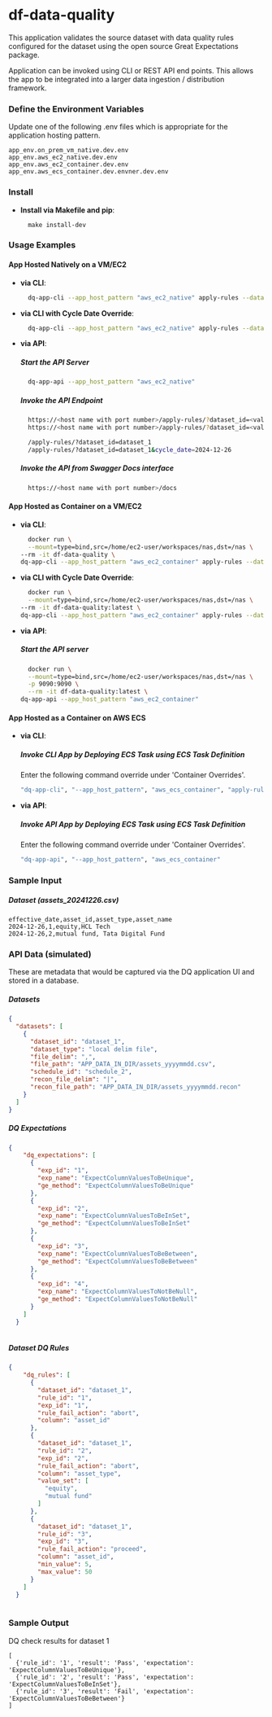 # df-data-quality

This application validates the source dataset with data quality rules configured for the dataset using the open source Great Expectations package.

Application can be invoked using CLI or REST API end points. This allows the app to be integrated into a larger data ingestion / distribution framework.

### Define the Environment Variables

Update one of the following .env files which is appropriate for the application hosting pattern.

```
app_env.on_prem_vm_native.dev.env
app_env.aws_ec2_native.dev.env
app_env.aws_ec2_container.dev.env
app_env.aws_ecs_container.dev.envner.dev.env
```

### Install

- **Install via Makefile and pip**:
  ```
    make install-dev
  ```

### Usage Examples

#### App Hosted Natively on a VM/EC2

- **via CLI**:
  ```sh
    dq-app-cli --app_host_pattern "aws_ec2_native" apply-rules --dataset_id "dataset_1"
  ```

- **via CLI with Cycle Date Override**:
  ```sh
    dq-app-cli --app_host_pattern "aws_ec2_native" apply-rules --dataset_id "dataset_1" --cycle_date "2024-12-26"
  ```

- **via API**:
  ##### Start the API Server
  ```sh
    dq-app-api --app_host_pattern "aws_ec2_native"
  ```
  ##### Invoke the API Endpoint
  ```sh
    https://<host name with port number>/apply-rules/?dataset_id=<value>
    https://<host name with port number>/apply-rules/?dataset_id=<value>&cycle_date=<value>

    /apply-rules/?dataset_id=dataset_1
    /apply-rules/?dataset_id=dataset_1&cycle_date=2024-12-26
  ```
  ##### Invoke the API from Swagger Docs interface
  ```sh
    https://<host name with port number>/docs
  ```

#### App Hosted as Container on a VM/EC2

- **via CLI**:
  ```sh
	docker run \
	--mount=type=bind,src=/home/ec2-user/workspaces/nas,dst=/nas \
  --rm -it df-data-quality \
  dq-app-cli --app_host_pattern "aws_ec2_container" apply-rules --dataset_id "dataset_3"
  ```

- **via CLI with Cycle Date Override**:
  ```sh
	docker run \
	--mount=type=bind,src=/home/ec2-user/workspaces/nas,dst=/nas \
  --rm -it df-data-quality:latest \
  dq-app-cli --app_host_pattern "aws_ec2_container" apply-rules --dataset_id "dataset_3" --cycle_date "2024-12-26"
  ```

- **via API**:
  ##### Start the API server
  ```sh
	docker run \
	--mount=type=bind,src=/home/ec2-user/workspaces/nas,dst=/nas \
	-p 9090:9090 \
	--rm -it df-data-quality:latest \
  dq-app-api --app_host_pattern "aws_ec2_container"
  ```

#### App Hosted as a Container on AWS ECS

- **via CLI**:
  ##### Invoke CLI App by Deploying ECS Task using ECS Task Definition 
  Enter the following command override under 'Container Overrides'. 
  ```sh
  "dq-app-cli", "--app_host_pattern", "aws_ecs_container", "apply-rules", "--dataset_id", "dataset_103", "--cycle_date", "2024-12-26"
  ```

- **via API**:
  ##### Invoke API App by Deploying ECS Task using ECS Task Definition 
  Enter the following command override under 'Container Overrides'. 
  ```sh
  "dq-app-api", "--app_host_pattern", "aws_ecs_container"
  ```

### Sample Input

  ##### Dataset (assets_20241226.csv)
```
effective_date,asset_id,asset_type,asset_name
2024-12-26,1,equity,HCL Tech
2024-12-26,2,mutual fund, Tata Digital Fund
```

### API Data (simulated)
These are metadata that would be captured via the DQ application UI and stored in a database.

  ##### Datasets 
```json
{
  "datasets": [
    {
      "dataset_id": "dataset_1",
      "dataset_type": "local delim file",
      "file_delim": ",",
      "file_path": "APP_DATA_IN_DIR/assets_yyyymmdd.csv",
      "schedule_id": "schedule_2",
      "recon_file_delim": "|",
      "recon_file_path": "APP_DATA_IN_DIR/assets_yyyymmdd.recon"
    }
  ]
}
```

  ##### DQ Expectations 
```json
{
    "dq_expectations": [
      {
        "exp_id": "1",
        "exp_name": "ExpectColumnValuesToBeUnique",
        "ge_method": "ExpectColumnValuesToBeUnique"
      },
      {
        "exp_id": "2",
        "exp_name": "ExpectColumnValuesToBeInSet",
        "ge_method": "ExpectColumnValuesToBeInSet"
      },
      {
        "exp_id": "3",
        "exp_name": "ExpectColumnValuesToBeBetween",
        "ge_method": "ExpectColumnValuesToBeBetween"
      },
      {
        "exp_id": "4",
        "exp_name": "ExpectColumnValuesToNotBeNull",
        "ge_method": "ExpectColumnValuesToNotBeNull"
      }
    ]
  }
  
```

  ##### Dataset DQ Rules 
```json
{
    "dq_rules": [
      {
        "dataset_id": "dataset_1",
        "rule_id": "1",
        "exp_id": "1",
        "rule_fail_action": "abort",
        "column": "asset_id"
      },
      {
        "dataset_id": "dataset_1",
        "rule_id": "2",
        "exp_id": "2",
        "rule_fail_action": "abort",
        "column": "asset_type",
        "value_set": [
          "equity",
          "mutual fund"
        ]
      },
      {
        "dataset_id": "dataset_1",
        "rule_id": "3",
        "exp_id": "3",
        "rule_fail_action": "proceed",
        "column": "asset_id",
        "min_value": 5,
        "max_value": 50
      }
    ]
  }
  
```

### Sample Output 

DQ check results for dataset 1

```
[
  {'rule_id': '1', 'result': 'Pass', 'expectation': 'ExpectColumnValuesToBeUnique'}, 
  {'rule_id': '2', 'result': 'Pass', 'expectation': 'ExpectColumnValuesToBeInSet'}, 
  {'rule_id': '3', 'result': 'Fail', 'expectation': 'ExpectColumnValuesToBeBetween'}
]
```
